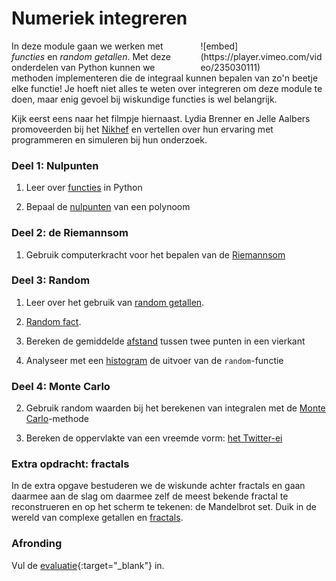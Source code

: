 # Numeriek integreren

<div style="width: 40%; float:right; margin-left: 2em;">
![embed](https://player.vimeo.com/video/235030111)
</div>

In deze module gaan we werken met *functies* en *random getallen*. Met deze onderdelen van Python kunnen we methoden implementeren die de integraal kunnen bepalen van zo'n beetje elke functie! Je hoeft niet alles te weten over integreren om deze module te doen, maar enig gevoel bij wiskundige functies is wel belangrijk.

Kijk eerst eens naar het filmpje hiernaast. Lydia Brenner en Jelle Aalbers promoveerden bij het [Nikhef](http://www.nikhef.nl/) en vertellen over hun ervaring met programmeren en simuleren bij hun onderzoek.

### Deel 1: Nulpunten

1. Leer over [functies](/integreren/functies) in Python

3. Bepaal de [nulpunten](/integreren/nulpunten) van een polynoom

### Deel 2: de Riemannsom

1. Gebruik computerkracht voor het bepalen van de [Riemannsom](/integreren/riemann)

### Deel 3: Random

1. Leer over het gebruik van  [random getallen](/integreren/random).

2. [Random fact](/integreren/randomwiskunde).

3. Bereken de gemiddelde [afstand](/integreren/afstand) tussen twee punten in een vierkant

3. Analyseer met een [histogram](/integreren/histogram) de uitvoer van de `random`-functie

### Deel 4: Monte Carlo

2. Gebruik random waarden bij het berekenen van integralen met de  [Monte Carlo](/integreren/monte-carlo)-methode

3. Bereken de oppervlakte van een vreemde vorm: [het Twitter-ei](/integreren/ei)

### Extra opdracht: fractals

In de extra opgave bestuderen we de wiskunde achter fractals en gaan daarmee aan de slag om daarmee zelf de meest bekende fractal te reconstrueren en op het scherm te tekenen: de Mandelbrot set. Duik in de wereld van complexe getallen en [fractals](/integreren/extra).

### Afronding

<!-- 1. Ga naar [deze pagina](/integreren/inleveren) om je programma's in te leveren. -->

Vul de [evaluatie](https://goo.gl/forms/X0HNmhNQbhAk81442){:target="_blank"} in.
